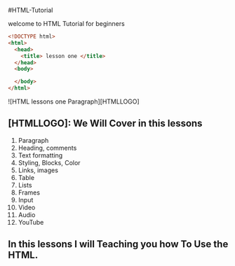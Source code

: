 #HTML-Tutorial

welcome to HTML Tutorial for beginners

```HTML
<!DOCTYPE html>
<html>
  <head>
    <title> lesson one </title>
  </head>
  <body>

  </body>
</html>
```

![HTML lessons one Paragraph][HTMLLOGO]

[HTMLLOGO]:
We Will Cover in this lessons
------
1. Paragraph
2. Heading, comments
3. Text formatting
4. Styling, Blocks, Color
5. Links, images
6. Table
7. Lists
8. Frames
9. Input
10. Video
11. Audio
12. YouTube


## In this lessons I will Teaching you how To Use the HTML.
